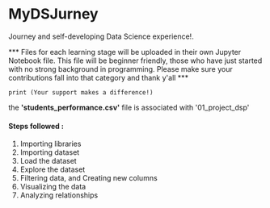 # MyDSJurney
Journey and self-developing Data Science experience!. 

*** Files for each learning stage will be uploaded in their own Jupyter Notebook file. 
    This file will be beginner friendly, those who have just started with no strong background in programming.
    Please make sure your contributions fall into that category and thank y'all ***
    
    print (Your support makes a difference!)
    
    
the **'students_performance.csv'** file is associated with '01_project_dsp'



#### Steps followed :

1. Importing libraries
2. Importing dataset
3. Load the dataset
4. Explore the dataset
5. Filtering data, and Creating new columns
6. Visualizing the data
7. Analyzing relationships

